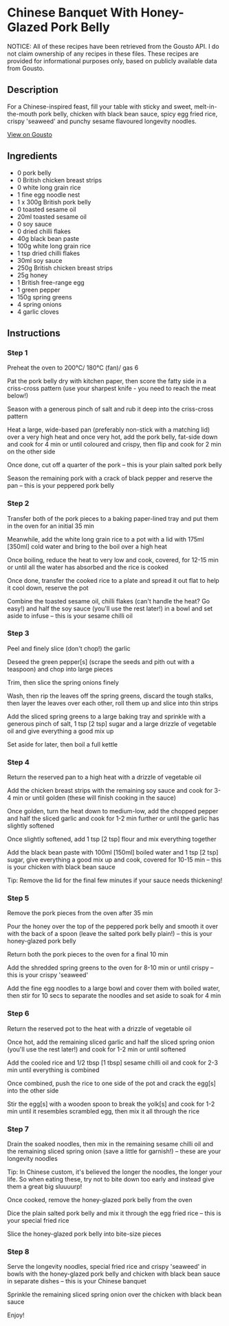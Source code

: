 # Chinese Banquet With Honey-Glazed Pork Belly

NOTICE: All of these recipes have been retrieved from the Gousto API. I do not claim ownership of any recipes in these files. These recipes are provided for informational purposes only, based on publicly available data from Gousto.

## Description

For a Chinese-inspired feast, fill your table with sticky and sweet, melt-in-the-mouth pork belly, chicken with black bean sauce, spicy egg fried rice, crispy 'seaweed' and punchy sesame flavoured longevity noodles. 

[View on Gousto](https://www.gousto.co.uk/recipes/cookbook/chinese-banquet-with-honey-glazed-pork-belly)

## Ingredients

- 0 pork belly
- 0 British chicken breast strips
- 0 white long grain rice
- 1 fine egg noodle nest
- 1 x 300g British pork belly
- 0 toasted sesame oil
- 20ml toasted sesame oil
- 0 soy sauce
- 0 dried chilli flakes
- 40g black bean paste
- 100g white long grain rice
- 1 tsp dried chilli flakes
- 30ml soy sauce
- 250g British chicken breast strips
- 25g honey
- 1 British free-range egg
- 1 green pepper
- 150g spring greens
- 4 spring onions
- 4 garlic cloves

## Instructions


### Step 1

Preheat the oven to 200°C/ 180°C (fan)/ gas 6

Pat the pork belly dry with kitchen paper, then score the fatty side in a criss-cross pattern (use your sharpest knife - you need to reach the meat below!)

Season with a generous pinch of salt and rub it deep into the criss-cross pattern

Heat a large, wide-based pan (preferably non-stick with a matching lid) over a very high heat and once very hot, add the pork belly, fat-side down and cook for 4 min or until coloured and crispy, then flip and cook for 2 min on the other side

Once done, cut off a quarter of the pork – this is your plain salted pork belly

Season the remaining pork with a crack of black pepper and reserve the pan – this is your peppered pork belly


### Step 2

Transfer both of the pork pieces to a baking paper-lined tray and put them in the oven for an initial 35 min

Meanwhile, add the white long grain rice to a pot with a lid with 175ml <span class="text-danger">[350ml]</span> cold water and bring to the boil over a high heat

Once boiling, reduce the heat to very low and cook, covered, for 12-15 min or until all the water has absorbed and the rice is cooked

Once done, transfer the cooked rice to a plate and spread it out flat to help it cool down, reserve the pot

Combine the toasted sesame oil, chilli flakes (can't handle the heat? Go easy!) and half the soy sauce (you'll use the rest later!) in a bowl and set aside to infuse – this is your sesame chilli oil


### Step 3

Peel and finely slice (don't chop!) the garlic

Deseed the green pepper<span class="text-danger">[s]</span> (scrape the seeds and pith out with a teaspoon) and chop into large pieces

Trim, then slice the spring onions<span class="text-danger"> </span>finely

Wash, then rip the leaves off the spring greens, discard the tough stalks, then layer the leaves over each other, roll them up and slice into thin strips

Add the sliced spring greens to a large baking tray and sprinkle with a generous pinch of salt, 1 tsp <span class="text-danger">[2 tsp]</span> sugar and a large drizzle of vegetable oil and give everything a good mix up

Set aside for later, then boil a full kettle


### Step 4

Return the reserved pan to a high heat with a drizzle of vegetable oil

Add the chicken breast strips with the remaining soy sauce and cook for  3-4 min or until golden (these will finish cooking in the sauce)

Once golden, turn the heat down to medium-low, add the chopped pepper and half the sliced garlic and cook for 1-2 min further or until the garlic has slightly softened

Once slightly softened, add 1 tsp <span class="text-danger">[2 tsp]</span> flour and mix everything together

Add the black bean paste with 100ml <span class="text-danger">[150ml] </span>boiled water and 1 tsp <span class="text-danger">[2 tsp]</span> sugar, give everything a good mix up and cook, covered for 10-15 min – this is your chicken with black bean sauce

Tip: Remove the lid for the final few minutes if your sauce needs thickening!


### Step 5

Remove the pork pieces from the oven after 35 min

Pour the honey over the top of the peppered pork belly and smooth it over with the back of a spoon (leave the salted pork belly plain!) – this is your honey-glazed pork belly

Return both the pork pieces to the oven for a final 10 min

Add the shredded spring greens to the oven for 8-10 min or until crispy – this is your crispy 'seaweed'

Add the fine egg noodles to a large bowl and cover them with boiled water, then stir for 10 secs to separate the noodles and set aside to soak for 4 min


### Step 6

Return the reserved pot to the heat with a drizzle of vegetable oil

Once hot, add the remaining sliced garlic and half the sliced spring onion (you'll use the rest later!) and cook for 1-2 min or until softened

Add the cooled rice and 1/2 tbsp <span class="text-danger">[1 tbsp]</span> sesame chilli oil and cook for 2-3 min until everything is combined

Once combined, push the rice to one side of the pot and crack the egg<span class="text-danger">[s]</span> into the other side

Stir the egg<span class="text-danger">[s]</span> with a wooden spoon to break the yolk<span class="text-danger">[s]</span> and cook for 1-2 min until it resembles scrambled egg, then mix it all through the rice


### Step 7

Drain the soaked noodles, then mix in the remaining sesame chilli oil and the remaining sliced spring onion (save a little for garnish!) – these are your longevity noodles

Tip: In Chinese custom, it's believed the longer the noodles, the longer your life. So when eating these, try not to bite down too early and instead give them a great big sluuuurp!

Once cooked, remove the honey-glazed pork belly from the oven

Dice the plain salted pork belly and mix it through the egg fried rice – this is your special fried rice

Slice the honey-glazed pork belly into bite-size pieces

### Step 8

Serve the longevity noodles, special fried rice and crispy 'seaweed' in bowls with the honey-glazed pork belly and chicken with black bean sauce in separate dishes – this is your Chinese banquet

Sprinkle the remaining sliced spring onion over the chicken with black bean sauce

Enjoy!

